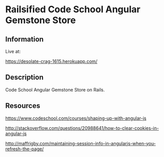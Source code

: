 <h1>Railsified Code School Angular Gemstone Store</h1>

<h2>Information</h2>

Live at:<br>

https://desolate-crag-1615.herokuapp.com/

<h2>Description</h2>

Code School Angular Gemstone Store on Rails.

<h2>Resources</h2>

https://www.codeschool.com/courses/shaping-up-with-angular-js

http://stackoverflow.com/questions/20988641/how-to-clear-cookies-in-angular-js

http://maffrigby.com/maintaining-session-info-in-angularjs-when-you-refresh-the-page/

